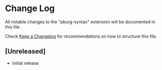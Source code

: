# Change Log

All notable changes to the "pburg-syntax" extension will be documented in this file.

Check [Keep a Changelog](http://keepachangelog.com/) for recommendations on how to structure this file.

## [Unreleased]

- Initial release